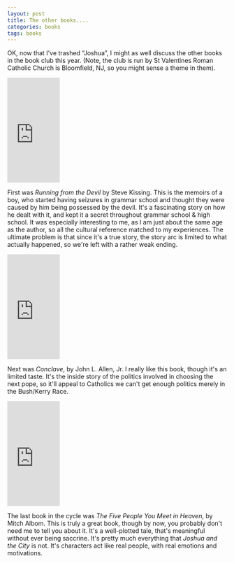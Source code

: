 ```yaml
---
layout: post
title: The other books....
categories: books
tags: books
---
```

OK, now that I've trashed &#8220;Joshua&#8221;, I might as well discuss the other books in the book club this year.  (Note, the club is run by St Valentines Roman Catholic Church is Bloomfield, NJ, so you might sense a theme in them).</P>

<iframe src="http://rcm.amazon.com/e/cm?t=njtheatercom-20&o=1&p=8&l=as1&asins=0824521056&ref=tf_til&fc1=000000&IS2=1&lt1=_blank&m=amazon&lc1=0000FF&bc1=000000&bg1=FFFFFF&f=ifr" style="width:120px;height:240px;" scrolling="no" marginwidth="0" marginheight="0" frameborder="0"></iframe>


First was *Running from the Devil* by Steve Kissing.  This is the memoirs of a boy, who started having seizures in grammar school and thought they were caused by him being possessed by the devil.  It's a fascinating story on how he dealt with it, and kept it a secret throughout grammar school &amp; high school.  It was especially interesting to me, as I am just about the same age as the author, so all the cultural reference matched to my experiences.  The ultimate problem is that since it's a true story, the story arc is limited to what actually happened, so we're left with a rather weak ending. 

<iframe src="http://rcm.amazon.com/e/cm?t=njtheatercom-20&o=1&p=8&l=as1&asins=0385504535&ref=tf_til&fc1=000000&IS2=1&lt1=_blank&m=amazon&lc1=0000FF&bc1=000000&bg1=FFFFFF&f=ifr" style="width:120px;height:240px;" scrolling="no" marginwidth="0" marginheight="0" frameborder="0"></iframe>


Next was *Conclave*, by John L. Allen, Jr.  I really like this book, though it's an limited taste.  It's the inside story of the politics involved in choosing the next pope, so it'll appeal to Catholics we can't get enough politics merely in the Bush/Kerry Race.

<iframe src="http://rcm.amazon.com/e/cm?t=njtheatercom-20&o=1&p=8&l=as1&asins=0786868716&ref=tf_til&fc1=000000&IS2=1&lt1=_blank&m=amazon&lc1=0000FF&bc1=000000&bg1=FFFFFF&f=ifr" style="width:120px;height:240px;" scrolling="no" marginwidth="0" marginheight="0" frameborder="0"></iframe>


The last book in the cycle was *The Five People You Meet in Heaven*, by Mitch Albom. This is truly a great book, though by now, you probably don't need me to tell you about it.   It's a well-plotted tale, that's meaningful without ever being saccrine.  It's pretty much everything that *Joshua and the City* is not.  It's characters act like real people, with real emotions and motivations.
